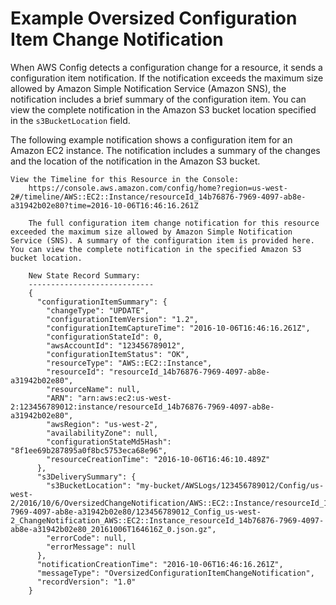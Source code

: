 # Example Oversized Configuration Item Change Notification<a name="oversized-notification-example"></a>

When AWS Config detects a configuration change for a resource, it sends a configuration item notification\. If the notification exceeds the maximum size allowed by Amazon Simple Notification Service \(Amazon SNS\), the notification includes a brief summary of the configuration item\. You can view the complete notification in the Amazon S3 bucket location specified in the `s3BucketLocation` field\.

The following example notification shows a configuration item for an Amazon EC2 instance\. The notification includes a summary of the changes and the location of the notification in the Amazon S3 bucket\. 

```
View the Timeline for this Resource in the Console:
    https://console.aws.amazon.com/config/home?region=us-west-2#/timeline/AWS::EC2::Instance/resourceId_14b76876-7969-4097-ab8e-a31942b02e80?time=2016-10-06T16:46:16.261Z
    
    The full configuration item change notification for this resource exceeded the maximum size allowed by Amazon Simple Notification Service (SNS). A summary of the configuration item is provided here. You can view the complete notification in the specified Amazon S3 bucket location.
    
    New State Record Summary:
    ----------------------------
    {
      "configurationItemSummary": {
        "changeType": "UPDATE",
        "configurationItemVersion": "1.2",
        "configurationItemCaptureTime": "2016-10-06T16:46:16.261Z",
        "configurationStateId": 0,
        "awsAccountId": "123456789012",
        "configurationItemStatus": "OK",
        "resourceType": "AWS::EC2::Instance",
        "resourceId": "resourceId_14b76876-7969-4097-ab8e-a31942b02e80",
        "resourceName": null,
        "ARN": "arn:aws:ec2:us-west-2:123456789012:instance/resourceId_14b76876-7969-4097-ab8e-a31942b02e80",
        "awsRegion": "us-west-2",
        "availabilityZone": null,
        "configurationStateMd5Hash": "8f1ee69b287895a0f8bc5753eca68e96",
        "resourceCreationTime": "2016-10-06T16:46:10.489Z"
      },
      "s3DeliverySummary": {
        "s3BucketLocation": "my-bucket/AWSLogs/123456789012/Config/us-west-2/2016/10/6/OversizedChangeNotification/AWS::EC2::Instance/resourceId_14b76876-7969-4097-ab8e-a31942b02e80/123456789012_Config_us-west-2_ChangeNotification_AWS::EC2::Instance_resourceId_14b76876-7969-4097-ab8e-a31942b02e80_20161006T164616Z_0.json.gz",
        "errorCode": null,
        "errorMessage": null
      },
      "notificationCreationTime": "2016-10-06T16:46:16.261Z",
      "messageType": "OversizedConfigurationItemChangeNotification",
      "recordVersion": "1.0"
    }
```